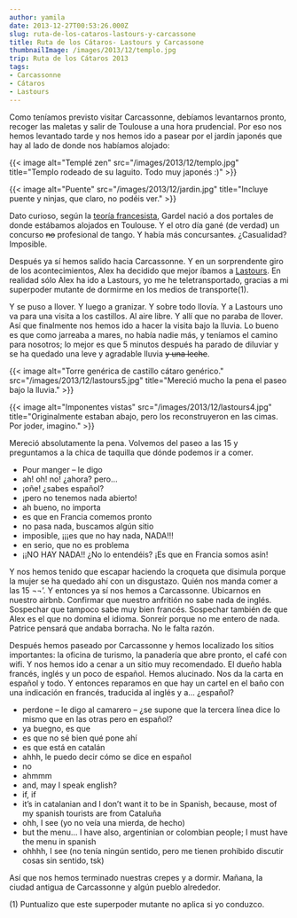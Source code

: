 ```yaml
---
author: yamila
date: 2013-12-27T00:53:26.000Z
slug: ruta-de-los-cataros-lastours-y-carcassone
title: Ruta de los Cátaros- Lastours y Carcassone
thumbnailImage: /images/2013/12/templo.jpg
trip: Ruta de los Cátaros 2013
tags:
- Carcassonne
- Cátaros
- Lastours
---
```



Como teníamos previsto visitar Carcassonne, debíamos levantarnos pronto, recoger las maletas y salir de Toulouse a una hora prudencial. Por eso nos hemos levantado tarde y nos hemos ido a pasear por el jardín japonés que hay al lado de donde nos habíamos alojado:

{{< image alt="Templé zen" src="/images/2013/12/templo.jpg" title="Templo rodeado de su laguito. Todo muy japonés :)" >}}

{{< image alt="Puente" src="/images/2013/12/jardin.jpg" title="Incluye puente y ninjas, que claro, no podéis ver." >}}

Dato curioso, según la [teoría francesista](http://es.wikipedia.org/wiki/Carlos_Gardel#Teor.C3.ADa_francesista), Gardel nació a dos portales de donde estábamos alojados en Toulouse. Y el otro día gané (de verdad) un concurso <del>no</del> profesional de tango. Y había más concursante<del>s</del>. ¿Casualidad? Imposible.

Después ya sí hemos salido hacia Carcassonne. Y en un sorprendente giro de los acontecimientos, Alex ha decidido que mejor íbamos a [Lastours](https://www.google.com/search?q=lastours&safe=off&source=lnms&tbm=isch&sa=X&ei=cbK8UqX0OevZ0QXQvoCADw&ved=0CAkQ_AUoAQ&biw=1364&bih=642). En realidad sólo Alex ha ido a Lastours, yo me he teletransportado, gracias a mi superpoder mutante de dormirme en los medios de transporte(1).

Y se puso a llover. Y luego a granizar. Y sobre todo llovía. Y a Lastours uno va para una visita a los castillos. Al aire libre. Y allí que no paraba de llover. Así que finalmente nos hemos ido a hacer la visita bajo la lluvia. Lo bueno es que como jarreaba a mares, no había nadie más, y teníamos el camino para nosotros; lo mejor es que 5 minutos después ha parado de diluviar y se ha quedado una leve y agradable lluvia <del>y una leche</del>.

{{< image alt="Torre genérica de castillo cátaro genérico." src="/images/2013/12/lastours5.jpg" title="Mereció mucho la pena el paseo bajo la lluvia." >}}

{{< image alt="Imponentes vistas" src="/images/2013/12/lastours4.jpg" title="Originalmente estaban abajo, pero los reconstruyeron en las cimas. Por joder, imagino." >}}

Mereció absolutamente la pena. Volvemos del paseo a las 15 y preguntamos a la chica de taquilla que dónde podemos ir a comer.

- Pour manger – le digo
- ah! oh! no! ¿ahora? pero…
- ¡oñe! ¿sabes español?
- ¡pero no tenemos nada abierto!
- ah bueno, no importa
- es que en Francia comemos pronto
- no pasa nada, buscamos algún sitio
- imposible, ¡¡¡es que no hay nada, NADA!!!
- en serio, que no es problema
- ¡¡NO HAY NADA!! ¿No lo entendéis? ¡Es que en Francia somos asín!

Y nos hemos tenido que escapar haciendo la croqueta que disimula porque la mujer se ha quedado ahí con un disgustazo. Quién nos manda comer a las 15 ¬¬’. Y entonces ya sí nos hemos a Carcassonne. Ubicarnos en nuestro airbnb. Confirmar que nuestro anfritión no sabe nada de inglés. Sospechar que tampoco sabe muy bien francés. Sospechar también de que Alex es el que no domina el idioma. Sonreír porque no me entero de nada. Patrice pensará que andaba borracha. No le falta razón.

Después hemos paseado por Carcassonne y hemos localizado los sitios importantes: la oficina de turismo, la panadería que abre pronto, el café con wifi. Y nos hemos ido a cenar a un sitio muy recomendado. El dueño habla francés, inglés y un poco de español. Hemos alucinado. Nos da la carta en español y todo. Y entonces reparamos en que hay un cartel en el baño con una indicación en francés, traducida al inglés y a... ¿español?

- perdone – le digo al camarero – ¿se supone que la tercera línea dice lo mismo que en las otras pero en español?
- ya buegno, es que
- es que no sé bien qué pone ahí
- es que está en catalán
- ahhh, le puedo decir cómo se dice en español
- no
- ahmmm
- and, may I speak english?
- if, if
- it’s in catalanian and I don’t want it to be in Spanish, because, most of my spanish tourists are from Cataluña
- ohh, I see (yo no veía una mierda, de hecho)
- but the menu… I have also, argentinian or colombian people; I must have the menu in spanish
- ohhhh, I see (no tenía ningún sentido, pero me tienen prohibido discutir cosas sin sentido, tsk)

Así que nos hemos terminado nuestras crepes y a dormir. Mañana, la ciudad antigua de Carcassonne y algún pueblo alrededor.

(1) Puntualizo que este superpoder mutante no aplica si yo conduzco.
